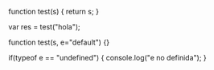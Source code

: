 function test(s)
{
  return s;
}

var res = test("hola");



function test(s, e="default") {}

if(typeof e == "undefined") {
  console.log("e no definida");
}
